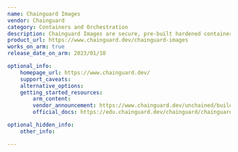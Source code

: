 ```yaml
---
name: Chainguard Images
vendor: Chainguard
category: Containers and Orchestration
description: Chainguard Images are secure, pre-built hardened container images designed to reduce the attack surface, enhance software security and streamline application deployment.
product_url: https://www.chainguard.dev/chainguard-images
works_on_arm: true
release_date_on_arm: 2023/01/10

optional_info:
    homepage_url: https://www.chainguard.dev/
    support_caveats:
    alternative_options:
    getting_started_resources:
        arm_content: 
        vendor_announcement: https://www.chainguard.dev/unchained/building-wolfi-from-the-ground-up-and-announcing-arm64-support
        official_docs: https://edu.chainguard.dev/chainguard/chainguard-images/how-to-use/how-to-use-chainguard-images/

optional_hidden_info:
    other_info:

---
```

